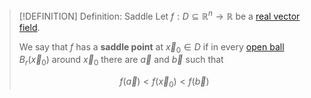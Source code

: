 >[!DEFINITION] Definition: Saddle
>Let $f:D\subseteq\mathbb{R}^n\to\mathbb{R}$ be a [real vector field](../../Vector%20Fields/Real%20Vector%20Field.md).
>
>We say that $f$ has a **saddle point** at $\vec{x}_0 \in D$ if in every [open ball](../../../../../Topology/Metric%20Spaces/index.md) $B_r (\vec{x}_0)$ around $\vec{x}_0$ there are $\vec{a}$ and $\vec{b}$ such that
>
>$$f(\vec{a})\lt f(\vec{x}_0) \lt f(\vec{b})$$
>